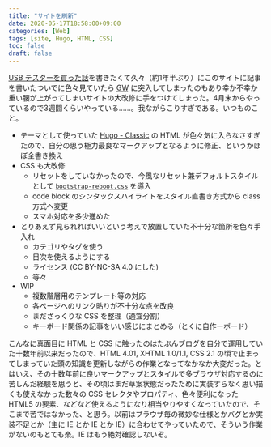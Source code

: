 ```yaml
---
title: "サイトを刷新"
date: 2020-05-17T18:58:00+09:00
categories: [Web]
tags: [site, Hugo, HTML, CSS]
toc: false
draft: false
---
```


[USB テスターを買った話](/post/2020/05/02/usb-pd-tester-fnc88/)を書きたくて久々（約1年半ぶり）にこのサイトに記事を書いたついでに色々見ていたら <abbr title="Golden Week">GW</abbr> に突入してしまったのもあり幸か不幸か重い腰が上がってしまいサイトの大改修に手をつけてしまった。4月末からやっているので3週間くらいやっている……。我ながらこりすぎである。いつものこと。

- テーマとして使っていた [Hugo - Classic](https://themes.gohugo.io/hugo-classic/) の HTML が色々気に入らなさすぎたので、自分の思う極力最良なマークアップとなるように修正、というかほぼ全書き換え
- CSS も大改修
  - リセットをしていなかったので、今風なリセット兼デフォルトスタイルとして [`bootstrap-reboot.css`](https://github.com/twbs/bootstrap/blob/master/dist/css/bootstrap-reboot.css) を導入
  - code block のシンタックスハイライトをスタイル直書き方式から class 方式へ変更
  - スマホ対応を多少進めた
- とりあえず見られればいいという考えで放置していた不十分な箇所を色々手入れ
  - カテゴリやタグを使う
  - 目次を使えるようにする
  - ライセンス (CC BY-NC-SA 4.0 にした)
  - 等々
- WIP
  - 複数階層用のテンプレート等の対応
  - 各ページへのリンク貼りが不十分な点を改良
  - まだざっくりな CSS を整理（適宜分割）
  - キーボード関係の記事をいい感じにまとめる（とくに自作ーボード）

こんなに真面目に HTML と CSS に触ったのはたぶんブログを自分で運用していた十数年前以来だったので、HTML 4.01, XHTML 1.0/1.1, CSS 2.1 の頃で止まってしまっていた頭の知識を更新しながらの作業となってなかなか大変だった。とはいえ、その十数年前に良いマークアップとスタイルで多ブラウザ対応するのに苦しんだ経験を思うと、その頃はまだ草案状態だったために実装すらなく思い描くも使えなかった数々の CSS セレクタやプロパティ、色々便利になった HTML5 の要素、などなど使えるようになり相当やりやすくなっていたので、そこまで苦ではなかった、と思う。以前はブラウザ毎の微妙な仕様とかバグとか実装不足とか（主に IE とか IE とか IE）に合わせてやっていたので、そういう作業がないのもとても楽。IE はもう絶対確認しないぞ。
